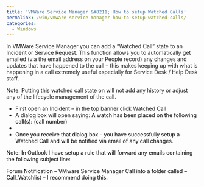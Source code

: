```yaml
---
title: 'VMWare Service Manager &#8211; How to setup Watched Calls'
permalink: /win/vmware-service-manager-how-to-setup-watched-calls/
categories:
  - Windows
---
```

In VMWare Service Manager you can add a &#8220;Watched Call&#8221; state to an Incident or Service Request. This function allows you to automatically get emailed (via the email address on your People record) any changes and updates that have happened to the call – this makes keeping up with what is happening in a call extremely useful especially for Service Desk / Help Desk staff. 

Note: Putting this watched call state on will not add any history or adjust any of the lifecycle management of the call. 

  * First open an Incident – in the top banner click Watched Call
  * A dialog box will open saying: <span style="color:black">A watch has been placed on the following call(s): (call number)<br /> </span>
  * <span style="color:black"><br /> </span>
  * <span style="color:black">Once you receive that dialog box – you have successfully setup a Watched Call and will be notified via email of any call changes.</span> 

<span style="color:black">Note: In Outlook I have setup a rule that will forward any emails containing the following subject line:</span>
			  
<span style="color:black">Forum Notification &#8211; VMware Service Manager Call into a folder called – Call_Watchlist – I recommend doing this.</span>
